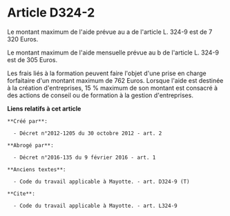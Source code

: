 # Article D324-2

Le montant maximum de l'aide prévue au a de l'article L. 324-9 est de 7 320 Euros. 

Le montant maximum de l'aide mensuelle prévue au b de l'article L. 324-9 est de 305 Euros. 

Les frais liés à la formation peuvent faire l'objet d'une prise en charge forfaitaire d'un montant maximum de 762 Euros.
Lorsque l'aide est destinée à la création d'entreprises, 15 % maximum de son montant est consacré à des actions de conseil ou
de formation à la gestion d'entreprises.

**Liens relatifs à cet article**

	**Créé par**:

	  - Décret n°2012-1205 du 30 octobre 2012 - art. 2

	**Abrogé par**:

	  - Décret n°2016-135 du 9 février 2016 - art. 1

	**Anciens textes**:

	  - Code du travail applicable à Mayotte. - art. D324-9 (T)

	**Cite**:

	  - Code du travail applicable à Mayotte. - art. L324-9
